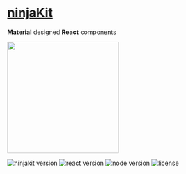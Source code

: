 # [ninjaKit](https://ninjakit.dev)

**Material** designed **React** components

<img src="https://ninjakit.dev/icon.svg" height="256" />

![ninjakit version](https://img.shields.io/npm/v/ninjakit) ![react version](https://img.shields.io/npm/dependency-version/ninjakit/peer/react) ![node version](https://img.shields.io/node/v/ninjakit) ![license](https://img.shields.io/github/license/ninja/ninjakit)
